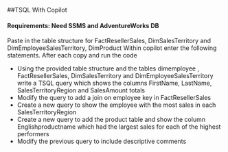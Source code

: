 ##TSQL With Copilot

#### Requirements:  Need SSMS and AdventureWorks DB

Paste in the table structure for FactResellerSales, DimSalesTerritory  and DimEmployeeSalesTerritory, DimProduct
Within copilot enter the following statements. After each copy and run the code

* Using the provided table structure and the tables dimemployee , FactResellerSales, DimSalesTerritory  and DimEmployeeSalesTerritory write a TSQL query which shows the columns FirstName, LastName, SalesTerritoryRegion and SalesAmount totals
* Modify the query to add a join on employee key in FactResellerSales  
* Create a new query to show the employee with the most sales in each SalesTerritoryRegion
* Create a new query to add the product table and show the column Englishproductname which had the largest sales for each of the highest performers
 * Modify the previous query to include descriptive comments
